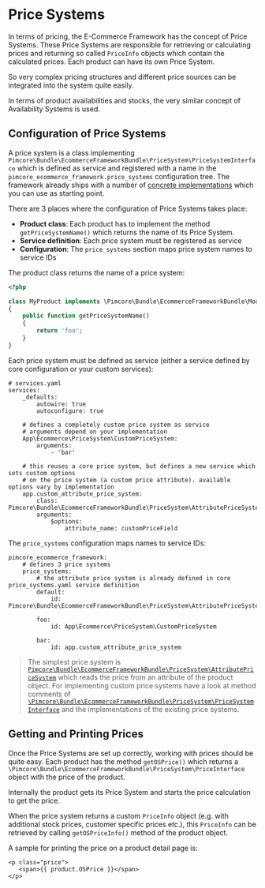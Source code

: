 # Price Systems

In terms of pricing, the E-Commerce Framework has the concept of Price Systems. These Price Systems are responsible for 
retrieving or calculating prices and returning so called `PriceInfo` objects which contain the calculated prices. 
Each product can have its own Price System. 

So very complex pricing structures and different price sources can be integrated into the system quite easily.

In terms of product availabilities and stocks, the very similar concept of Availability Systems is used.


## Configuration of Price Systems

A price system is a class implementing `Pimcore\Bundle\EcommerceFrameworkBundle\PriceSystem\PriceSystemInterface` which is defined
as service and registered with a name in the `pimcore_ecommerce_framework.price_systems` configuration tree. The framework
already ships with a number of [concrete implementations](https://github.com/pimcore/pimcore/tree/10.5/bundles/EcommerceFrameworkBundle/PriceSystem)
which you can use as starting point.

There are 3 places where the configuration of Price Systems takes place: 

- **Product class**: Each product has to implement the method `getPriceSystemName()` which returns the name of its 
  Price System. 
- **Service definition**: Each price system must be registered as service
- **Configuration**: The `price_systems` section maps price system names to service IDs  


The product class returns the name of a price system:

```php
<?php

class MyProduct implements \Pimcore\Bundle\EcommerceFrameworkBundle\Model\CheckoutableInterface
{
    public function getPriceSystemName()
    {
        return 'foo';
    }
}
```

Each price system must be defined as service (either a service defined by core configuration or your custom services):

```
# services.yaml
services:
    _defaults:
        autowire: true
        autoconfigure: true

    # defines a completely custom price system as service
    # arguments depend on your implementation
    App\Ecommerce\PriceSystem\CustomPriceSystem:
        arguments:
            - 'bar'
            
    # this reuses a core price system, but defines a new service which sets custom options
    # on the price system (a custom price attribute). available options vary by implementation
    app.custom_attribute_price_system:
        class: Pimcore\Bundle\EcommerceFrameworkBundle\PriceSystem\AttributePriceSystem
        arguments:
            $options:
                attribute_name: customPriceField
```


The `price_systems` configuration maps names to service IDs:

```
pimcore_ecommerce_framework:
    # defines 3 price systems
    price_systems:
        # the attribute price system is already defined in core price_systems.yaml service definition
        default:
            id: Pimcore\Bundle\EcommerceFrameworkBundle\PriceSystem\AttributePriceSystem
       
        foo:
            id: App\Ecommerce\PriceSystem\CustomPriceSystem
            
        bar:
            id: app.custom_attribute_price_system

```

> The simplest price system is [`Pimcore\Bundle\EcommerceFrameworkBundle\PriceSystem\AttributePriceSystem`](https://github.com/pimcore/pimcore/blob/10.5/bundles/EcommerceFrameworkBundle/PriceSystem/AttributePriceSystem.php) 
> which reads the price from an attribute of the product object. For implementing custom price systems have a look at method comments 
> of [`\Pimcore\Bundle\EcommerceFrameworkBundle\PriceSystem\PriceSystemInterface`](https://github.com/pimcore/pimcore/blob/10.5/bundles/EcommerceFrameworkBundle/PriceSystem/PriceSystemInterface.php) 
> and the implementations of the existing price systems. 


## Getting and Printing Prices
Once the Price Systems are set up correctly, working with prices should be quite easy. Each product has the method 
`getOSPrice()` which returns a `\Pimcore\Bundle\EcommerceFrameworkBundle\PriceSystem\PriceInterface` object with the price of 
the product. 

Internally the product gets its Price System and starts the price calculation to get the price. 

When the price system returns a custom `PriceInfo` object (e.g. with additional stock prices, customer specific prices etc.), 
this `PriceInfo` can be retrieved by calling `getOSPriceInfo()` method of the product object. 

A sample for printing the price on a product detail page is: 

```twig
<p class="price">
   <span>{{ product.OSPrice }}</span>
</p>
```
